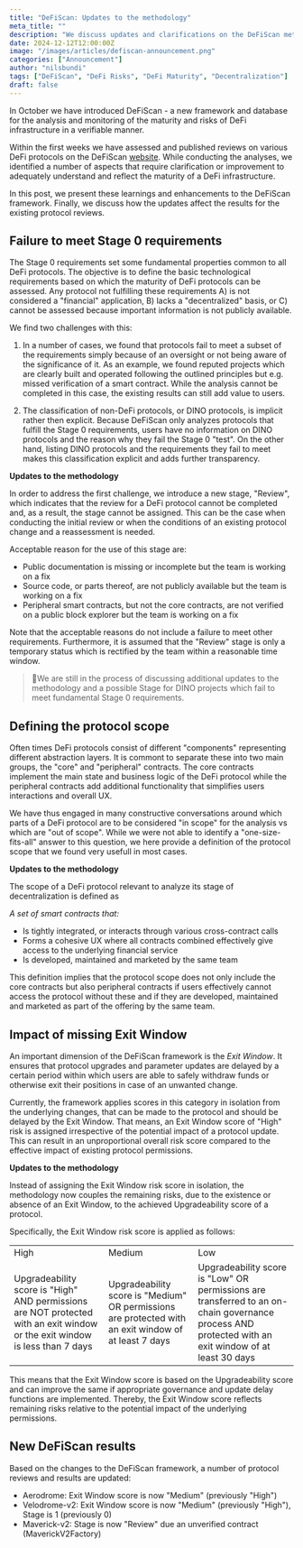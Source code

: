 ```yaml
---
title: "DeFiScan: Updates to the methodology"
meta_title: ""
description: "We discuss updates and clarifications on the DeFiScan methodology."
date: 2024-12-12T12:00:00Z
image: "/images/articles/defiscan-announcement.png"
categories: ["Announcement"]
author: "nilsbundi"
tags: ["DeFiScan", "DeFi Risks", "DeFi Maturity", "Decentralization"]
draft: false
---
```


In October we have introduced DeFiScan - a new framework and database for the analysis and monitoring of the maturity and risks of DeFi infrastructure in a verifiable manner.

Within the first weeks we have assessed and published reviews on various DeFi protocols on the DeFiScan [website](https://defiscan.info). While conducting the analyses, we identified a number of aspects that require clarification or improvement to adequately understand and reflect the maturity of a DeFi infrastructure.

In this post, we present these learnings and enhancements to the DeFiScan framework. Finally, we discuss how the updates affect the results for the existing protocol reviews.

## Failure to meet Stage 0 requirements

The Stage 0 requirements set some fundamental properties common to all DeFi protocols. The objective is to define the basic technological requirements based on which the maturity of DeFi protocols can be assessed. Any protocol not fulfilling these requirements A) is not considered a "financial" application, B) lacks a "decentralized" basis, or C) cannot be assessed because important information is not publicly available.

We find two challenges with this:

1) In a number of cases, we found that protocols fail to meet a subset of the requirements simply because of an oversight or not being aware of the significance of it. As an example, we found reputed projects which are clearly built and operated following the outlined principles but e.g. missed verification of a smart contract. While the analysis cannot be completed in this case, the existing results can still add value to users.

2) The classification of non-DeFi protocols, or DINO protocols, is implicit rather then explicit. Because DeFiScan only analyzes protocols that fulfill the Stage 0 requirements, users have no information on DINO protocols and the reason why they fail the Stage 0 "test". On the other hand, listing DINO protocols and the requirements they fail to meet makes this classification explicit and adds further transparency.

**Updates to the methodology**

In order to address the first challenge, we introduce a new stage, "Review", which indicates that the review for a DeFi protocol cannot be completed and, as a result, the stage cannot be assigned. This can be the case when conducting the initial review or when the conditions of an existing protocol change and a reassessment is needed.

Acceptable reason for the use of this stage are:
- Public documentation is missing or incomplete but the team is working on a fix
- Source code, or parts thereof, are not publicly available but the team is working on a fix
- Peripheral smart contracts, but not the core contracts, are not verified on a public block explorer but the team is working on a fix

Note that the acceptable reasons do not include a failure to meet other requirements. Furthermore, it is assumed that the "Review" stage is only a temporary status which is rectified by the team within a reasonable time window.

> 🚨We are still in the process of discussing additional updates to the methodology and a possible Stage for DINO projects which fail to meet fundamental Stage 0 requirements.

## Defining the protocol scope

Often times DeFi protocols consist of different "components" representing different abstraction layers. It is commont to separate these into two main groups, the "core" and "peripheral" contracts. The core contracts implement the main state and business logic of the DeFi protocol while the peripheral contracts add additional functionality that simplifies users interactions and overall UX. 

We have thus engaged in many constructive conversations around which parts of a DeFi protocol are to be considered "in scope" for the analysis vs which are "out of scope". While we were not able to identify a "one-size-fits-all" answer to this question, we here provide a definition of the protocol scope that we found very usefull in most cases.

**Updates to the methodology**

The scope of a DeFi protocol relevant to analyze its stage of decentralization is defined as

*A set of smart contracts that:* 
- Is tightly integrated, or interacts through various cross-contract calls
- Forms a cohesive UX where all contracts combined effectively give access to the underlying financial service
- Is developed, maintained and marketed by the same team

This definition implies that the protocol scope does not only include the core contracts but also peripheral contracts if users effectively cannot access the protocol without these and if they are developed, maintained and marketed as part of the offering by the same team.

## Impact of missing Exit Window

An important dimension of the DeFiScan framework is the *Exit Window*. It ensures that protocol upgrades and parameter updates are delayed by a certain period within which users are able to safely withdraw funds or otherwise exit their positions in case of an unwanted change.

Currently, the framework applies scores in this category in isolation from the underlying changes, that can be made to the protocol and should be delayed by the Exit Window. That means, an Exit Window score of "High" risk is assigned irrespective of the potential impact of a protocol update. This can result in an unproportional overall risk score compared to the effective impact of existing protocol permissions. 

**Updates to the methodology**

Instead of assigning the Exit Window risk score in isolation, the methodology now couples the remaining risks, due to the existence or absence of an Exit Window, to the achieved Upgradeability score of a protocol. 

Specifically, the Exit Window risk score is applied as follows:

<table>
  <tr>
   <td>High
   </td>
   <td>Medium
   </td>
   <td>Low
   </td>
  </tr>
  <tr>
   <td>Upgradeability score is "High" AND permissions are NOT protected with an exit window or the exit window is less than 7 days
   </td>
   <td>Upgradeability score is "Medium" OR permissions are protected with an exit window of at least 7 days
   </td>
   <td>Upgradeability score is "Low" OR permissions are transferred to an on-chain governance process AND protected with an exit window of at least 30 days
   </td>
  </tr>
</table>

This means that the Exit Window score is based on the Upgradeability score and can improve the same if appropriate governance and update delay functions are implemented. Thereby, the Exit Window score reflects remaining risks relative to the potential impact of the underlying permissions.

## New DeFiScan results

Based on the changes to the DeFiScan framework, a number of protocol reviews and results are updated:

- Aerodrome: Exit Window score is now "Medium" (previously "High")
- Velodrome-v2: Exit Window score is now "Medium" (previously "High"), Stage is 1 (previously 0)
- Maverick-v2: Stage is now "Review" due an unverified contract (MaverickV2Factory)
